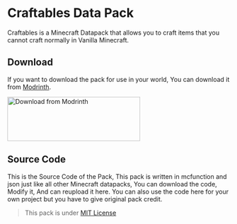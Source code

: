 # Craftables Data Pack

Craftables is a Minecraft Datapack that allows you to craft items that you cannot craft normally in Vanilla Minecraft.

## Download

If you want to download the pack for use in your world, You can download it from [Modrinth](https://modrinth.com/).

<a href="https://modrinth.com/datapack/craftables-datapack" target="_blank"><img src="https://i.postimg.cc/BvBJYgGc/67560307.png" alt="Download from Modrinth" width="300px" height="100px"></a>

## Source Code

This is the Source Code of the Pack, This pack is written in mcfunction and json just like all other Minecraft datapacks, You can download the code, Modify it, And can reupload it here. You can also use the code here for your own project but you have to give original pack credit.

> This pack is under [MIT License](https://opensource.org/license/mit)
